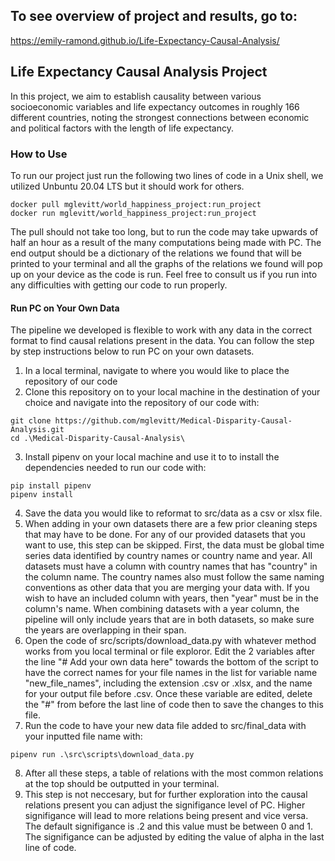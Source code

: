 ## To see overview of project and results, go to:
https://emily-ramond.github.io/Life-Expectancy-Causal-Analysis/

## Life Expectancy Causal Analysis Project

In this project, we aim to establish causality between various socioeconomic variables and life expectancy outcomes in  roughly 166 different countries, noting the strongest connections between economic and political factors with the length of life expectancy. 

### How to Use

To run our project just run the following two lines of code in a Unix shell, we utilized Unbuntu 20.04 LTS but it should work for others.
```
docker pull mglevitt/world_happiness_project:run_project
docker run mglevitt/world_happiness_project:run_project
```
The pull should not take too long, but to run the code may take upwards of half an hour as a result of the many computations being made with PC. The end output should be a dictionary of the relations we found that will be printed to your terminal and all the graphs of the relations we found will pop up on your device as the code is run. Feel free to consult us if you run into any difficulties with getting our code to run properly.

#### Run PC on Your Own Data

The pipeline we developed is flexible to work with any data in the correct format to find causal relations present in the data. You can follow the step by step instructions below to run PC on your own datasets. 

1. In a local terminal, navigate to where you would like to place the repository of our code
2. Clone this repository on to your local machine in the destination of your choice and navigate into the repository of our code with: 
```
git clone https://github.com/mglevitt/Medical-Disparity-Causal-Analysis.git
cd .\Medical-Disparity-Causal-Analysis\
```
3. Install pipenv on your local machine and use it to to install the dependencies needed to run our code with: 
```
pip install pipenv
pipenv install
```
4. Save the data you would like to reformat to src/data as a csv or xlsx file. 
5. When adding in your own datasets there are a few prior cleaning steps that may have to be done. For any of our provided datasets that you want to use, this step can be skipped. First, the data must be global time series data identified by country names or country name and year. All datasets must have a column with country names that has "country" in the column name. The country names also must follow the same naming conventions as other data that you are merging your data with. If you wish to have an included column with years, then "year" must be in the column's name. When combining datasets with a year column, the pipeline will only include years that are in both datasets, so make sure the years are overlapping in their span. 
6. Open the code of src/scripts/download_data.py with whatever method works from you local terminal or file exploror. Edit the 2 variables after the line "# Add your own data here" towards the bottom of the script to have the correct names for your file names in the list for variable name "new_file_names", including the extension .csv or .xlsx, and the name for your output file before .csv. Once these variable are edited, delete the "#" from before the last line of code then to save the changes to this file.
7. Run the code to have your new data file added to src/final_data with your inputted file name with: 
```
pipenv run .\src\scripts\download_data.py
```
8. After all these steps, a table of relations with the most common relations at the top should be outputted in your terminal. 
9. This step is not neccesary, but for further exploration into the causal relations present you can adjust the signifigance level of PC. Higher signifigance will lead to more relations being present and vice versa. The default signifigance is .2 and this value must be between 0 and 1. The signifigance can be adjusted by editing the value of alpha in the last line of code. 
